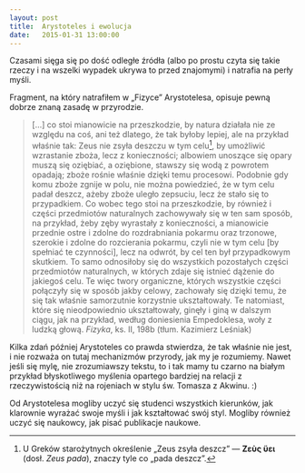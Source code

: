 ```yaml
---
layout: post
title:  Arystoteles i ewolucja
date:   2015-01-31 13:00:00
---
```

Czasami sięga się po dość odległe źródła (albo po prostu czyta się takie rzeczy i na wszelki wypadek ukrywa to przed znajomymi) i natrafia na perły myśli.

Fragment, na który natrafiłem w „Fizyce” Arystotelesa, opisuje pewną dobrze znaną zasadę w przyrodzie. 

> […] co stoi mianowicie na przeszkodzie, by natura działała nie ze względu na coś, ani też dlatego, że tak byłoby lepiej, ale na przykład właśnie tak: Zeus nie zsyła deszczu w tym celu[^1], by umożliwić wzrastanie zboża, lecz z konieczności; albowiem unoszące się opary muszą się oziębiać, a oziębione, stawszy się wodą z powrotem opadają; zboże rośnie właśnie dzięki temu procesowi. Podobnie gdy komu zboże zgnije w polu, nie można powiedzieć, że w tym celu padał deszcz, ażeby zboże uległo zepsuciu, lecz że stało się to przypadkiem. Co wobec tego stoi na przeszkodzie, by również i części przedmiotów naturalnych zachowywały się w ten sam sposób, na przykład, żeby zęby wyrastały z konieczności, a mianowicie przednie ostre i zdolne do rozdrabniania pokarmu oraz trzonowe, szerokie i zdolne do rozcierania pokarmu, czyli nie w tym celu [by spełniać te czynności], lecz na odwrót, by cel ten był przypadkowym skutkiem. To samo odnosiłoby się do wszystkich pozostałych części przedmiotów naturalnych, w których zdaje się istnieć dążenie do jakiegoś celu. Te więc twory organiczne, których wszystkie części połączyły się w sposób jakby celowy, zachowały się dzięki temu, że się tak właśnie samorzutnie korzystnie ukształtowały. Te natomiast, które się nieodpowiednio ukształtowały, ginęły i giną w dalszym ciągu, jak na przykład, według doniesienia Empedoklesa, woły z ludzką głową. *Fizyka*, ks. II, 198b (tłum. Kazimierz Leśniak)

Kilka zdań później Arystoteles co prawda stwierdza, że tak właśnie nie jest, i nie rozważa on tutaj mechanizmów przyrody, jak my je rozumiemy. Nawet jeśli się mylę, nie zrozumiawszy tekstu, to i tak mamy tu czarno na białym przykład błyskotliwego myślenia opartego bardziej na relacji z rzeczywistością niż na rojeniach w stylu św. Tomasza z Akwinu. :)

Od Arystotelesa mogliby uczyć się studenci wszystkich kierunków, jak klarownie wyrażać swoje myśli i jak kształtować swój styl. Mogliby również uczyć się naukowcy, jak pisać publikacje naukowe.

[^1]: U Greków starożytnych określenie „Zeus zsyła deszcz” — **Ζεὺς ὕει** (dosł. *Zeus pada*), znaczy tyle co „pada deszcz”.
